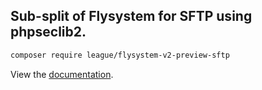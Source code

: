 ## Sub-split of Flysystem for SFTP using phpseclib2.

```bash
composer require league/flysystem-v2-preview-sftp
```

View the [documentation](https://flysystem.thephpleague.com/v2/docs/adapter/sftp/).
